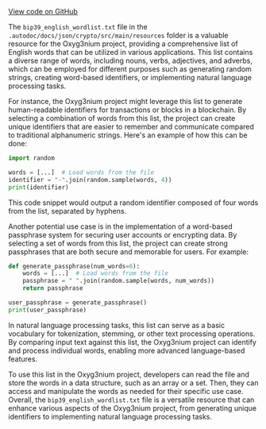 [View code on GitHub](https://github.com/alephium/alephium/.autodoc/docs/json/crypto/src/main/resources)

The `bip39_english_wordlist.txt` file in the `.autodoc/docs/json/crypto/src/main/resources` folder is a valuable resource for the Oxyg3nium project, providing a comprehensive list of English words that can be utilized in various applications. This list contains a diverse range of words, including nouns, verbs, adjectives, and adverbs, which can be employed for different purposes such as generating random strings, creating word-based identifiers, or implementing natural language processing tasks.

For instance, the Oxyg3nium project might leverage this list to generate human-readable identifiers for transactions or blocks in a blockchain. By selecting a combination of words from this list, the project can create unique identifiers that are easier to remember and communicate compared to traditional alphanumeric strings. Here's an example of how this can be done:

```python
import random

words = [...]  # Load words from the file
identifier = "-".join(random.sample(words, 4))
print(identifier)
```

This code snippet would output a random identifier composed of four words from the list, separated by hyphens.

Another potential use case is in the implementation of a word-based passphrase system for securing user accounts or encrypting data. By selecting a set of words from this list, the project can create strong passphrases that are both secure and memorable for users. For example:

```python
def generate_passphrase(num_words=6):
    words = [...]  # Load words from the file
    passphrase = " ".join(random.sample(words, num_words))
    return passphrase

user_passphrase = generate_passphrase()
print(user_passphrase)
```

In natural language processing tasks, this list can serve as a basic vocabulary for tokenization, stemming, or other text processing operations. By comparing input text against this list, the Oxyg3nium project can identify and process individual words, enabling more advanced language-based features.

To use this list in the Oxyg3nium project, developers can read the file and store the words in a data structure, such as an array or a set. Then, they can access and manipulate the words as needed for their specific use case. Overall, the `bip39_english_wordlist.txt` file is a versatile resource that can enhance various aspects of the Oxyg3nium project, from generating unique identifiers to implementing natural language processing tasks.
